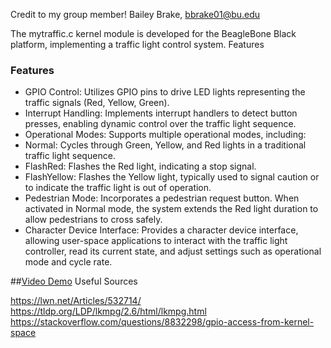 Credit to my group member!
Bailey Brake, bbrake01@bu.edu

The mytraffic.c kernel module is developed for the BeagleBone Black platform, implementing a traffic light control system.
Features

### Features
- GPIO Control: Utilizes GPIO pins to drive LED lights representing the traffic signals (Red, Yellow, Green).
- Interrupt Handling: Implements interrupt handlers to detect button presses, enabling dynamic control over the traffic light sequence.
- Operational Modes: Supports multiple operational modes, including:
- Normal: Cycles through Green, Yellow, and Red lights in a traditional traffic light sequence.
- FlashRed: Flashes the Red light, indicating a stop signal.
- FlashYellow: Flashes the Yellow light, typically used to signal caution or to indicate the traffic light is out of operation.
- Pedestrian Mode: Incorporates a pedestrian request button. When activated in Normal mode, the system extends the Red light duration to allow pedestrians to cross safely.
- Character Device Interface: Provides a character device interface, allowing user-space applications to interact with the traffic light controller, read its current state, and adjust settings such as operational mode and cycle rate.

##[Video Demo]()
Useful Sources

https://lwn.net/Articles/532714/
https://tldp.org/LDP/lkmpg/2.6/html/lkmpg.html
https://stackoverflow.com/questions/8832298/gpio-access-from-kernel-space
